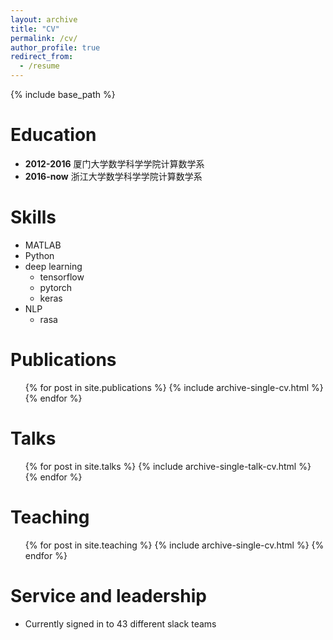 ```yaml
---
layout: archive
title: "CV"
permalink: /cv/
author_profile: true
redirect_from:
  - /resume
---
```


{% include base_path %}

Education
======
- **2012-2016** 厦门大学数学科学学院计算数学系
- **2016-now** 浙江大学数学科学学院计算数学系
  
Skills
======
* MATLAB
* Python 
* deep learning
  * tensorflow
  * pytorch 
  * keras
* NLP
  * rasa  

Publications
======
  <ul>{% for post in site.publications %}
    {% include archive-single-cv.html %}
  {% endfor %}</ul>
  
Talks
======
  <ul>{% for post in site.talks %}
    {% include archive-single-talk-cv.html %}
  {% endfor %}</ul>
  
Teaching
======
  <ul>{% for post in site.teaching %}
    {% include archive-single-cv.html %}
  {% endfor %}</ul>
  
Service and leadership
======
* Currently signed in to 43 different slack teams
